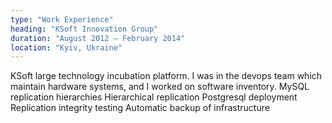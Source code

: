 ```yaml
---
type: "Work Experience"
heading: "KSoft Innovation Group"
duration: "August 2012 – February 2014"
location: "Kyiv, Ukraine"
---
```


KSoft large technology incubation platform. I was in the devops team which maintain hardware systems, and I worked on software inventory. 
MySQL replication hierarchies
Hierarchical replication Postgresql deployment
Replication integrity testing 
Automatic backup of infrastructure 